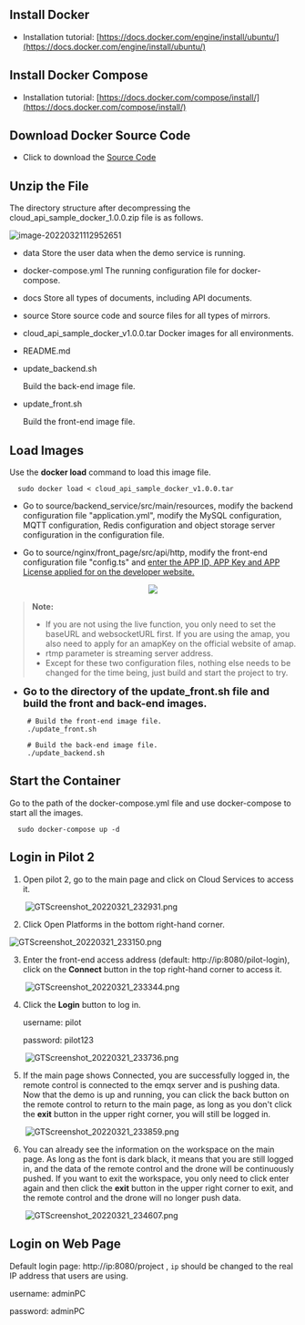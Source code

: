 ## Install Docker

  - Installation tutorial: [https://docs.docker.com/engine/install/ubuntu/](https://docs.docker.com/engine/install/ubuntu/)

## Install Docker Compose

  - Installation tutorial: [https://docs.docker.com/compose/install/](https://docs.docker.com/compose/install/)

## Download Docker Source Code

- Click to download the [Source Code](https://terra-sz-hc1pro-cloudapi.oss-cn-shenzhen.aliyuncs.com/c0af9fe0d7eb4f35a8fe5b695e4d0b96/docker/cloud_api_sample_docker.zip)

## Unzip the File

The directory structure after decompressing the cloud_api_sample_docker_1.0.0.zip file is as follows.

![image-20220321112952651](https://stag-terra-1-g.djicdn.com/7774da665e07453698314cc27c523096/admin/doc/195959b3-f8e1-4f3d-9d9b-d90ece297e15.png)

- data
  Store the user data when the demo service is running.

- docker-compose.yml
  The running configuration file for docker-compose.

- docs
  Store all types of documents, including API documents.

- source
  Store source code and source files for all types of mirrors.

- cloud_api_sample_docker_v1.0.0.tar
  Docker images for all environments.

- README.md

- update_backend.sh

  Build the back-end image file.

- update_front.sh

  Build the front-end image file.

## Load Images

Use the **docker load** command to load this image file.	

```shell
  sudo docker load < cloud_api_sample_docker_v1.0.0.tar
```

- Go to source/backend_service/src/main/resources, modify the backend configuration file "application.yml", modify the MySQL configuration, MQTT configuration, Redis configuration and object storage server configuration in the configuration file.

- Go to source/nginx/front_page/src/api/http, modify the front-end configuration file "config.ts" and [enter the APP ID, APP Key and APP License applied for on the developer website.](https://developer.dji.com/en/user/apps/#all)

<div>
<div style="text-align: center"><p></p>
</div>
<div align=center><img src="https://terra-1-g.djicdn.com/fee90c2e03e04e8da67ea6f56365fc76/SDK%20%E6%96%87%E6%A1%A3/CloudAPI/appinformation-en.jpeg" width="auto" ></div>
</div>

> **Note:**
> * If you are not using the live function, you only need to set the baseURL and websocketURL first. If you are using the amap, you also need to apply for an amapKey on the official website of amap.
> * rtmp parameter is streaming server address.
> * Except for these two configuration files, nothing else needs to be changed for the time being, just build and start the project to try.

- **<font size="4">Go to the directory of the update_front.sh file and build the front and back-end images.</font>**

  ```shell
   # Build the front-end image file.
   ./update_front.sh
   
   # Build the back-end image file.
   ./update_backend.sh
  ```


## Start the Container

Go to the path of the docker-compose.yml file and use docker-compose to start all the images.

```shell
  sudo docker-compose up -d
```

## Login in Pilot 2 

1. Open pilot 2, go to the main page and click on Cloud Services to access it.

   ​	![GTScreenshot_20220321_232931.png](https://terra-sz-hc1pro-cloudapi.oss-cn-shenzhen.aliyuncs.com/c0af9fe0d7eb4f35a8fe5b695e4d0b96/image/Screenshot_20220623-184322.png)

2. Click Open Platforms in the bottom right-hand corner.

![GTScreenshot_20220321_233150.png](https://terra-sz-hc1pro-cloudapi.oss-cn-shenzhen.aliyuncs.com/c0af9fe0d7eb4f35a8fe5b695e4d0b96/image/Screenshot_20220623-184704.png)

3. Enter the front-end access address (default: http://ip:8080/pilot-login), click on the **Connect** button in the top right-hand corner to access it.

   ​	![GTScreenshot_20220321_233344.png](https://terra-sz-hc1pro-cloudapi.oss-cn-shenzhen.aliyuncs.com/c0af9fe0d7eb4f35a8fe5b695e4d0b96/image/Screenshot_20220623-184748.png)

4. Click the **Login** button to log in.

   username: pilot 

   password: pilot123

   ​	![GTScreenshot_20220321_233736.png](https://stag-terra-1-g.djicdn.com/7774da665e07453698314cc27c523096/admin/doc/76990178-c000-478b-ba45-2a57db8756fb.png)

5. If the main page shows Connected, you are successfully logged in, the remote control is connected to the emqx server and is pushing data. Now that the demo is up and running, you can click the back button on the remote control to return to the main page, as long as you don't click the **exit** button in the upper right corner, you will still be logged in.

   ​	![GTScreenshot_20220321_233859.png](https://terra-sz-hc1pro-cloudapi.oss-cn-shenzhen.aliyuncs.com/c0af9fe0d7eb4f35a8fe5b695e4d0b96/image/Screenshot_20220623-184935.png)

6. You can already see the information on the workspace on the main page. As long as the font is dark black, it means that you are still logged in, and the data of the remote control and the drone will be continuously pushed. If you want to exit the workspace, you only need to click enter again and then click the **exit** button in the upper right corner to exit, and the remote control and the drone will no longer push data.

   ​	![GTScreenshot_20220321_234607.png](https://terra-sz-hc1pro-cloudapi.oss-cn-shenzhen.aliyuncs.com/c0af9fe0d7eb4f35a8fe5b695e4d0b96/image/Screenshot_20220623-184955.png)

   

## Login on Web Page

Default login page: http://ip:8080/project , `ip` should be changed to the real IP address that users are using.

username: adminPC

password: adminPC

